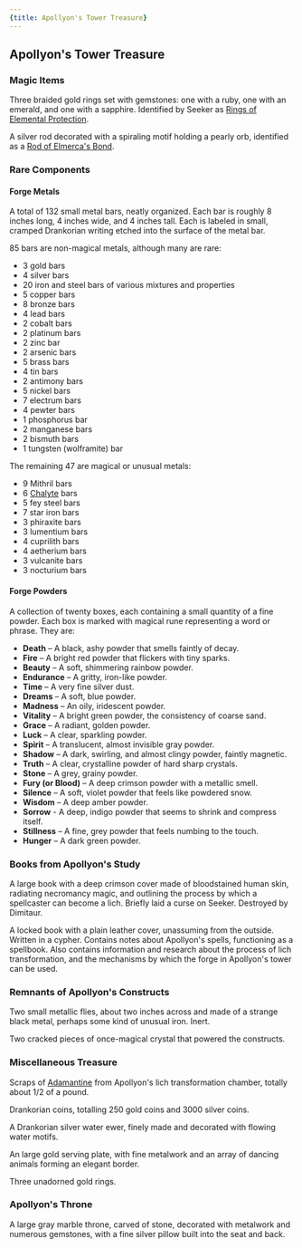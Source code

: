 ```yaml
---
{title: Apollyon's Tower Treasure}
---
```

## Apollyon's Tower Treasure

### Magic Items

Three braided gold rings set with gemstones: one with a ruby, one with an emerald, and one with a sapphire. Identified by Seeker as [Rings of Elemental Protection](<../treasure/rings-of-elemental-protection.md>). 

A silver rod decorated with a spiraling motif holding a pearly orb, identified as a [Rod of Elmerca's Bond](<../treasure/rod-of-elmerca-s-bond.md>). 
### Rare Components

#### Forge Metals

A total of 132 small metal bars, neatly organized. Each bar is roughly 8 inches long, 4 inches wide, and 4 inches tall. Each is labeled in small, cramped Drankorian writing etched into the surface of the metal bar. 

85 bars are non-magical metals, although many are rare:
- 3 gold bars
- 4 silver bars
- 20 iron and steel bars of various mixtures and properties
- 5 copper bars
- 8 bronze bars
- 4 lead bars
- 2 cobalt bars
- 2 platinum bars
- 2 zinc bar
- 2 arsenic bars
- 5 brass bars
- 4 tin bars 
- 2 antimony bars 
- 5 nickel bars 
- 7 electrum bars 
- 4 pewter bars
- 1 phosphorus bar
- 2 manganese bars
- 2 bismuth bars
- 1 tungsten (wolframite) bar

The remaining 47 are magical or unusual metals:
- 9 Mithril bars
- 6 [Chalyte](<../../../things/materials/chalyte.md>) bars 
- 5 fey steel bars 
- 7 star iron bars 
- 3 phiraxite bars 
- 3 lumentium bars 
- 4 cuprilith bars 
- 4 aetherium bars 
- 3 vulcanite bars 
- 3 nocturium bars 
#### Forge Powders
A collection of twenty boxes, each containing a small quantity of a fine powder. Each box is marked with magical rune representing a word or phrase. They are:
- **Death** – A black, ashy powder that smells faintly of decay.
- **Fire** – A bright red powder that flickers with tiny sparks.
- **Beauty** – A soft, shimmering rainbow powder.
- **Endurance** – A gritty, iron-like powder.
- **Time** – A very fine silver dust. 
- **Dreams** – A soft, blue powder.
- **Madness** – An oily, iridescent powder.
- **Vitality** – A bright green powder, the consistency of coarse sand.
- **Grace** – A radiant, golden powder.
- **Luck** – A clear, sparkling powder.
- **Spirit** – A translucent, almost invisible gray powder.
- **Shadow** – A dark, swirling, and almost clingy powder, faintly magnetic.
- **Truth** – A clear, crystalline powder of hard sharp crystals. 
- **Stone** – A grey, grainy powder.
- **Fury (or Blood)** – A deep crimson powder with a metallic smell. 
- **Silence** – A soft, violet powder that feels like powdered snow. 
- **Wisdom** – A deep amber powder.
- **Sorrow** - A deep, indigo powder that seems to shrink and compress itself.
- **Stillness** – A fine, grey powder that feels numbing to the touch. 
- **Hunger** – A dark green powder.

### Books from Apollyon's Study

A large book with a deep crimson cover made of bloodstained human skin, radiating necromancy magic, and outlining the process by which a spellcaster can become a lich. Briefly laid a curse on Seeker. Destroyed by Dimitaur. 

A locked book with a plain leather cover, unassuming from the outside. Written in a cypher. Contains notes about Apollyon's spells, functioning as a spellbook. Also contains information and research about the process of lich transformation, and the mechanisms by which the forge in Apollyon's tower can be used. 

### Remnants of Apollyon's Constructs

Two small metallic flies, about two inches across and made of a strange black metal, perhaps some kind of unusual iron. Inert. 

Two cracked pieces of once-magical crystal that powered the constructs. 

### Miscellaneous Treasure

Scraps of [Adamantine](<../../../things/materials/adamantine.md>) from Apollyon's lich transformation chamber, totally about 1/2 of a pound. 

Drankorian coins, totalling 250 gold coins and 3000 silver coins. 

A Drankorian silver water ewer, finely made and decorated with flowing water motifs. 

An large gold serving plate, with fine metalwork and an array of dancing animals forming an elegant border. 

Three unadorned gold rings. 
### Apollyon's Throne

A large gray marble throne, carved of stone, decorated with metalwork and numerous gemstones, with a fine silver pillow built into the seat and back. 


